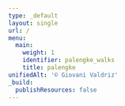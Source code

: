 ```yaml
---
type: _default
layout: single
url: /
menu:
  main:
    weight: 1
    identifier: palengke_walks
    title: palengke
unifiedAlt: '© Giovani Valdriz'
_build:
  publishResources: false
---
```

